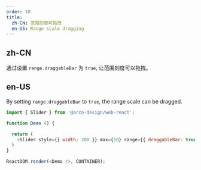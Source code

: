 ```yaml
---
order: 10
title: 
  zh-CN: 范围刻度可拖拽
  en-US: Range scale dragging
---
```


## zh-CN

通过设置 `range.draggableBar` 为 `true`, 让范围刻度可以拖拽。

## en-US

By setting `range.draggableBar` to `true`, the range scale can be dragged.

```js
import { Slider } from '@arco-design/web-react';

function Demo () {

  return (
    <Slider style={{ width: 200 }} max={10} range={{ draggableBar: true }} defaultValue={[ 3, 6 ]} />
  )
}

ReactDOM.render(<Demo />, CONTAINER);
```
